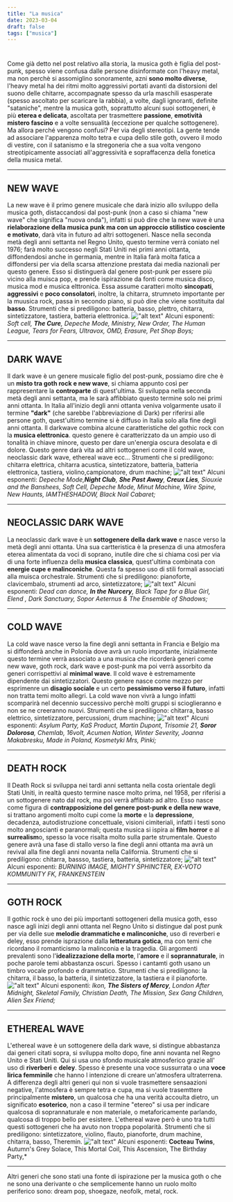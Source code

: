 ```yaml
---
title: "La musica"
date: 2023-03-04
draft: false
tags: ["musica"]
---
```


#

Come già detto nel post relativo alla storia, la musica goth è figlia del post-punk, spesso viene confusa dalle persone disinformate con l'heavy metal, ma non perchè si assomiglino sonoramente, azni **sono molto diverse**, l'heavy metal ha dei ritmi molto aggressivi portati avanti da distorsioni del suono delle chitarre, accompagnate spesso da urla maschili esasperate (spesso ascoltato per scaricare la rabbia), a volte, dagli ignoranti, definite "sataniche", mentre la musica goth, soprattutto alcuni suoi sottogeneri, è più **eterea e delicata**, ascoltata per trasmettere **passione**, **emotività mistero fascino** e a volte sensualità (eccezione per qualche sottogenere). Ma allora perché vengono confusi? Per via degli stereotipi. La gente tende ad associare l'apparenza molto tetra e cupa dello stile goth, ovvero il modo di vestire, con il satanismo e la stregoneria che a sua volta vengono streotipicamente associati all'aggressività e sopraffacenza della fonetica della musica metal.

----------
**NEW WAVE**
---------
La new wave è il primo genere musicale che darà inizio allo sviluppo della musica goth, distaccandosi dal post-punk (non a caso si chiama "new wave" che significa "nuova onda"), infatti si può dire che la new wave è una **rielaborazione della musica punk ma con un approccio stilistico cosciente e motivato**, darà vita in futuro ad altri sottogeneri. Nasce nella seconda metà degli anni settanta nel Regno Unito, questo termine verrà coniato nel 1976; farà molto successo negli Stati Uniti nei primi anni ottanta, diffondendosi anche in germania, mentre in Italia farà molta fatica a diffondersi per via della scarsa attenzione prestata dai media nazionali per questo genere. Esso si distinguerà dal genere post-punk per essere più vicino alla muisca pop, e prende ispirazione da fonti come musica disco, musica mod e musica elttronica. Essa assume caratteri molto **sincopati**, **aggressivi** e **poco consolatori**, inoltre, la chitarra, strumneto importante per la muusica rock, passa in secondo piano, si può dire che viene sostituita dal **basso**.
Strumenti che si prediligono: batteria, basso, plettro, chitarra, sintetizzatore, tastiera, batteria elettronica.
!["alt text"](thecure.jpeg)
Alcuni esponenti: *Soft cell, **The Cure**, Depeche Mode, Ministry, New Order, The Human League, Tears for Fears, Ultravox, OMD, Erasure, Pet Shop Boys;*

-------------
**DARK WAVE**
-----
Il dark wave è un genere musicale figlio del post-punk, possiamo dire che è un **misto tra goth rock e new wave**, si chiama appunto così per rappresentare la **controparte** di quest'ultima. Si sviluppa nella seconda metà degli anni settanta, ma le sarà affibbiato questo termine solo nei primi anni ottanta. In Italia all'inizio degli anni ottanta veniva volgarmente usato il termine **"dark"** (che sarebbe l'abbreviazione di Dark) per riferirsi alle persone goth, quest'ultimo termine si è diffuso in Italia solo alla fine degli anni ottanta. Il darkwave combina alcune caratteristiche del gothic rock con la **musica elettronica**. questo genere è caratterizzato da un ampio uso di tonalità in chiave minore, questo per dare un'energia oscura desolata e di dolore. Questo genre darà vita ad altri sottogeneri come il cold wave, neoclassic dark wave, ethereal wave ecc...
Strumenti che si prediligono: chitarra elettrica, chitarra acustica, sintetizzatore, batteria, batteria elettronica, tastiera, violino,campionatore, drum machine;
!["alt text"](darkwave.jpeg)
Alcuni esponenti: *Depeche Mode,**Night Club**, **She Past Away**, **Creux Lies**, Siouxie and the Banshees, Soft Cell, Depeche Mode, Minut Machine, Wire Spine, New Haunts, IAMTHESHADOW, Black Nail Cabaret;*

--------------
**NEOCLASSIC DARK WAVE**
----
La neoclassic dark wave è un **sottogenere della dark wave** e nasce verso la metà degli anni ottanta. Una sua cartteristica è la presenza di una atmosfera eterea alimentata da voci di soprano, inutile dire che si chiama così per via di una forte influenza della **musica classica**, quest'ultima combinata con **energie cupe e malinconiche**. Questa fa spesso uso di stili formali associati alla muisca orchestrale.
Strumenti che si prediligono: pianoforte, clavicembalo, strumenti ad arco, sintetizzatore;
!["alt text"](inthenurcery.jpeg)
Alcuni esponenti: *Dead can dance, **In the Nurcery**, Black Tape for a Blue Girl, Elend , Dark Sanctuary, Sopor Aeternus & The Ensemble of Shadows;*

-------------
**COLD WAVE**
-----
La cold wave nasce verso la fine degli anni settanta in Francia e Belgio ma si diffonderà anche in Polonia dove avrà un ruolo importante, inizialmente questo termine verrà associato a una musica che ricorderà generi come new wave, goth rock, dark wave e post-punk ma poi verrà assorbito da generi corrispettivi al **minimal wave**. Il cold wave è estremamente dipendente dai sintetizzatori. Questo genere nasce come mezzo per esprimenre un **disagio sociale** e un certo **pessimismo verso il futuro**, infatti non tratta temi molto allegri. La cold wave non vivrà a lungo infatti scomparirà nel decennio successivo perchè molti gruppi si scioglieranno e non se ne creeranno nuovi. Strumenti che si prediligono: chitarra, basso elettrico, sintetizzatore, percussioni, drum machine;
!["alt text"](sosordolorosa.jpeg) 
Alcuni esponenti: *Asylum Party, KaS Product, Martin Dupont, Trisomie 21, **Soror Dolorosa**, Chemlab, 16volt, Acumen Nation, Winter Severity, Joanna Makabresku, Made in Poland, Kosmetyki Mrs, Pinki;*

--------------
**DEATH ROCK**
------
Il Death Rock si sviluppa nei tardi anni settanta nella costa orientale degli Stati Uniti, in realtà questo termine nasce molto prima, nel 1958, per riferisi a un sottogenere nato dal rock, ma poi verrà affibiato ad altro. Esso nasce come figura di **contrapposizione del genere post-punk e della new wave**, si trattano argomenti molto cupi come la **morte** e la **depressione**, decadenza, autodistruzione concettuale, visioni cimiteriali, infatti i testi sono molto angoscianti e paranormali; questa musica si ispira ai **film horror** e al **surrealism**o, spesso la voce risalta molto sulla parte strumentale. Questo genere avrà una fase di stallo verso la fine degli anni ottanta ma avrà un revival alla fine degli anni novanta nella California.
Strumenti che si prediligono: chitarra, bassso, tastiera, batteria, sintetizzatore;
!["alt text"](deathrock.jpeg)
Alcuni esponenti: *BURNING IMAGE, MIGHTY SPHINCTER, EX-VOTO KOMMUNITY FK, FRANKENSTEIN*

------------
**GOTH ROCK**
-----
Il gothic rock è uno dei più importanti sottogeneri della musica goth, esso nasce agli inizi degli anni ottanta nel Regno Unito si distingue dal post punk per via delle sue **melodie drammatiche e malinconiche**, uso di reverberi e deley, esso prende isprazione dalla **letteratura gotica**, ma con temi che ricordano il romanticismo la malinconia e la tragedia.
Gli argomenti prevalenti sono l'**idealizzazione della morte**, l'**amore** e il **soprannaturale**, in poche parole temi abbastanza oscuri.
Spesso i cantamti goth usano un timbro vocale profondo e drammatico. Strumenti che si prediligono: la chitarra, il basso, la batteria, il sintetizzatore, la tastiera e il pianoforte.
!["alt text"](sistersofmercy.jpeg)
Alcuni esponenti: *Ikon, **The Sisters of Mercy**, London After Midnight, Skeletal Family, Christian Death, The Mission, Sex Gang Children, Alien Sex Friend;*

----------------
**ETHEREAL WAVE**
-----
L'ethereal wave è un sottogenere della dark wave, si distingue abbastanza dai generi citati sopra, si sviluppa molto dopo, fine anni novanta nel Regno Unito e Stati Uniti. Qui si usa uno sfondo musicale atmosferico grazie all' uso di **riverberi** e **deley**. Spesso è presente una voce sussurrata o una **voce lirica femminile** che hanno l intenzione di creare un'atmosfera ultraterrena. A differenza degli altri generi qui non si vuole trasmettere sensaazioni negative, l'atmosfera è sempre tetra e cupa, ma si vuole trasemttere principalmente **mistero**, un qualcosa che ha una verità accoulta dietro, un significato **esoterico**, non a caso il termine "etereo" si usa per indicare qualcosa di soprannaturale e non materiale, o metaforicamente parlando, qualcosa di troppo bello per esistere. L'ethereal wave però è uno tra tutti questi sottogeneri che ha avuto non troppa popolarità.
Strumenti che si prediligono: sintetizzatore, violino, flauto, pianoforte, drum machine, chitarra, basso, Theremin.
!["alt text"](etherealwave.jpeg)
Alcuni esponenti: **Cocteau Twins**, Autumn's Grey Solace, This Mortal Coil, This Ascension, The Birthday Party,*


---------------

 

Altri generi che sono stati una fonte di ispirazione per la musica goth o che ne sono una derivante o che semplicemente hanno un ruolo molto periferico sono: dream pop, shoegaze, neofolk, metal, rock.
